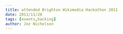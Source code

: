```yaml
---
title: attended Brighton Wikimedia Hackathon 2011
date: 2011/11/20
tags: [events,hacking]
author: Jez Nicholson
---
```

